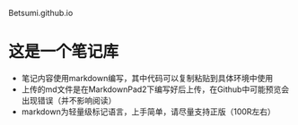 Betsumi.github.io
# 这是一个笔记库
* 笔记内容使用markdown编写，其中代码可以复制粘贴到具体环境中使用
* 上传的md文件是在MarkdownPad2下编写好后上传，在Github中可能预览会出现错误（并不影响阅读）
* markdown为轻量级标记语言，上手简单，请尽量支持正版（100R左右）
